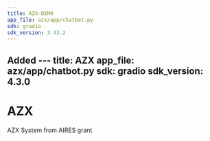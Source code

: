 ```yaml
---
title: AZX-DEMO
app_file: azx/app/chatbot.py
sdk: gradio
sdk_version: 3.43.2
---
```

Added ---
title: AZX
app_file: azx/app/chatbot.py
sdk: gradio
sdk_version: 4.3.0
---
# AZX
AZX System from AIRES grant
